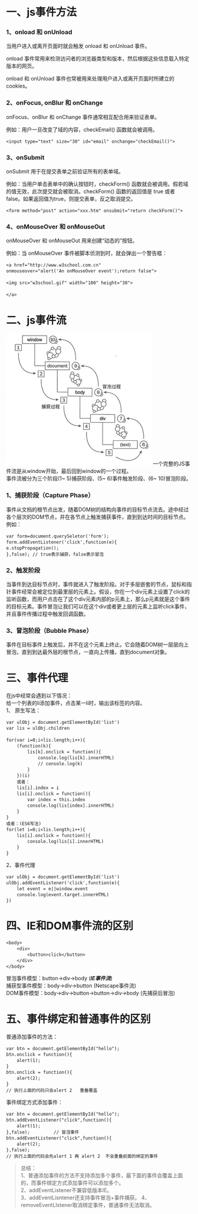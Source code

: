 # 一、js事件方法
### 1、onload 和 onUnload
当用户进入或离开页面时就会触发 onload 和 onUnload 事件。

onload 事件常用来检测访问者的浏览器类型和版本，然后根据这些信息载入特定版本的网页。

onload 和 onUnload 事件也常被用来处理用户进入或离开页面时所建立的 cookies。
### 2、onFocus, onBlur 和 onChange
onFocus、onBlur 和 onChange 事件通常相互配合用来验证表单。

例如：用户一旦改变了域的内容，checkEmail() 函数就会被调用。

    <input type="text" size="30" id="email" onchange="checkEmail()">
### 3、onSubmit
onSubmit 用于在提交表单之前验证所有的表单域。

例如：当用户单击表单中的确认按钮时，checkForm() 函数就会被调用。假若域的值无效，此次提交就会被取消。checkForm() 函数的返回值是 true 或者 false。如果返回值为true，则提交表单，反之取消提交。

    <form method="post" action="xxx.htm" onsubmit="return checkForm()">
### 4、onMouseOver 和 onMouseOut
onMouseOver 和 onMouseOut 用来创建“动态的”按钮。

例如：当 onMouseOver 事件被脚本侦测到时，就会弹出一个警告框：

    <a href="http://www.w3school.com.cn"
    onmouseover="alert('An onMouseOver event');return false">

    <img src="w3school.gif" width="100" height="30">

    </a>
# 二、js事件流
<img src="../assets/事件流.jpg"></a>
一个完整的JS事件流是从window开始，最后回到window的一个过程。   
事件流被分为三个阶段(1~ 5)捕获阶段、(5~ 6)事件触发阶段、(6~ 10)冒泡阶段。
### 1、捕获阶段（Capture Phase）
事件从文档的根节点出发，随着DOM树的结构向事件的目标节点流去。途中经过各个层次的DOM节点，并在各节点上触发捕获事件，直到到达时间的目标节点。
例如：

    var form=document.querySeletor('form');
    form.addEventListener('click',function(e){
    e.stopPropagation();
    },false); // true表示捕获，false表示冒泡
### 2、触发阶段
当事件到达目标节点时，事件就进入了触发阶段。对于多层嵌套的节点，鼠标和指针事件经常会被定位到最里层的元素上。假设，你在一个div元素上设置了click的监听函数，而用户点击在了这个div元素内部的p元素上，那么p元素就是这个事件的目标元素。事件冒泡让我们可以在这个div或者更上层的元素上监听click事件，并且事件传播过程中触发回调函数。
### 3、冒泡阶段（Bubble Phase）
事件在目标事件上触发后，并不在这个元素上终止。它会随着DOM树一层层向上冒泡，直到到达最外层的根节点，一直向上传播，直到document对象。
# 三、事件代理
在js中经常会遇到以下情况：   
给一个列表的li添加事件，点击某一li时，输出该标签的内容。    
1、 原生写法：

    var ulObj = document.getElementById('list')
    var lis = ulObj.children

    for(var i=0;i<lis.length;i++){
        (function(k){
            lis[k].onclick = function(){
                console.log(lis[k].innerHTML)
                // console.log(k)
            }
        })(i)
        或者：
        lis[i].index = i
        lis[i].onclick = function(){
            var index = this.index
            console.log(lis[index].innerHTML)
        }
    }
    或者：(ES6写法)
    for(let i=0;i<lis.length;i++){
        lis[i].onclick = function(){
            console.log(lis[i].innerHTML)
        }
    }
    
2、事件代理

    var ulObj = document.getElementById('list')
    ulObj.addEventListener('click',function(e){
        let event = e||window.event
        console.log(event.target.innerHTML)
    })
# 四、IE和DOM事件流的区别

    <body> 
        <div> 
            <button>click</button> 
        </div> 
    </body> 
冒泡事件模型：button->div->body (***IE事件流***)    
捕获型事件模型：body->div->button (Netscape事件流)   
DOM事件模型：body->div->button->button->div->body (先捕获后冒泡) 
# 五、事件绑定和普通事件的区别
普通添加事件的方法：

    var btn = document.getElementById("hello");
    btn.onclick = function(){
        alert(1);
    }
    btn.onclick = function(){
        alert(2);
    }
    // 执行上面的代码只会alert 2   重叠覆盖

事件绑定方式添加事件：

    var btn = document.getElementById("hello");
    btn.addEventListener("click",function(){
        alert(1);
    },false);         // 冒泡事件
    btn.addEventListener("click",function(){
        alert(2);
    },false);
    // 执行上面的代码会先alert 1 再 alert 2  不会重叠前面的绑定的事件
>总结：   
1、普通添加事件的方法不支持添加多个事件，最下面的事件会覆盖上面的，而事件绑定方式添加事件可以添加多个。   
2、addEventListener不兼容低版本IE。   
3、addEventLisntener还支持事件冒泡+事件捕获。
4、removeEventLIstener取消绑定事件，普通事件无法取消。